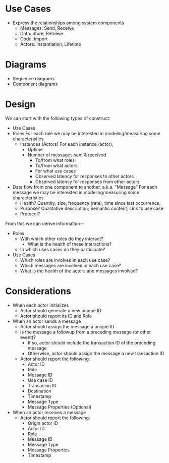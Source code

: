 # Use Cases

- Express the relationships among system components
  - Messages: Send, Receive
  - Data: Store, Retrieve
  - Code: Import
  - Actors: Instantiation, Lifetime

# Diagrams

- Sequence diagrams
- Component diagrams

# Design

We can start with the following types of construct:
- Use Cases
- Roles
  For each role we may be interested in modeling/measuring some characteristics.
  - Instances (Actors)
    For each instance (actor),
    - Uptime
    - Number of messages sent & received
      - To/from what roles
      - To/from what actors
      - For what use cases
      - Observed latency for responses to other actors
      - Observed latency for responses from other actors
- Data flow from one component to another, a.k.a. "Message"
  For each message we may be interested in modeling/measuring some characteristics.
  - Health? Quantity, size, frequency (rate), time since last occurrence;
  - Purpose? Qualitative description; Semantic content; Link to use case
  - Protocol?

From this we can derive information--
  - Roles
    - With which other roles do they interact?
      - What is the health of these interactions?
    - In which uses cases do they participate?
  - Use Cases
    - Which roles are involved in each use case?
    - Which messages are involved in each use case?
    - What is the health of the actors and messages involved?

# Considerations

- When each actor initializes
  - Actor should generate a new unique ID
  - Actor should report its ID and Role
- When an actor sends a message
  - Actor should assign the message a unique ID
  - Is the message a followup from a preceding message (or other event)?
    - If so, actor should include the transaction ID of the preceding message
    - Otherwise, actor should assign the message a new transaction ID
  - Actor should report the following:
    - Actor ID
    - Role
    - Message ID
    - Use case ID
    - Transacion ID
    - Destination
    - Timestamp
    - Message Type
    - Message Properties (Optional)
- When an actor receives a message
  - Actor should report the following:
    - Origin actor ID
    - Actor ID
    - Role
    - Message ID
    - Message Type
    - Message Properties
    - Timestamp
